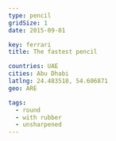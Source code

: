 ```yaml
---
type: pencil
gridSize: 1
date: 2015-09-01

key: ferrari
title: The fastest pencil

countries: UAE
cities: Abu Dhabi
latlng: 24.483518, 54.606871
geo: ARE

tags:
  - round
  - with rubber
  - unsharpened
---
```

